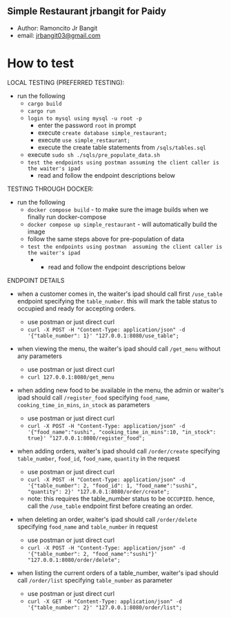 
## Simple Restaurant jrbangit for Paidy

- Author: Ramoncito Jr Bangit
- email: jrbangit03@gmail.com

# How to test

LOCAL TESTING (PREFERRED TESTING):
- run the following
    * `cargo build`
    * `cargo run`
    * `login to mysql using mysql -u root -p`
      * enter the password `root` in prompt
      * execute `create database simple_restaurant;`
      * execute `use simple_restaurant;`
      * execute the create table statements from `/sqls/tables.sql`
    * execute `sudo sh ./sqls/pre_populate_data.sh`
    * `test the endpoints using postman assuming the client caller is the waiter's ipad`
      * read and follow the endpoint descriptions below

TESTING THROUGH DOCKER:
- run the following
  * `docker compose build` - to make sure the image builds when we finally run docker-compose
  * `docker compose up simple_restaurant` - will automatically build the image
  * follow the same steps above for pre-population of data
  * `test the endpoints using postman  assuming the client caller is the waiter's ipad`
    * * read and follow the endpoint descriptions below

  
ENDPOINT DETAILS

- when a customer comes in, the waiter's ipad should call first
`/use_table` endpoint specifying the `table_number`. this will mark the table status to occupied and ready for accepting orders.
  * use postman or just direct curl
  * `curl -X POST -H "Content-Type: application/json" -d '{"table_number": 1}' "127.0.0.1:8080/use_table";`


- when viewing the menu, the waiter's ipad should call `/get_menu`
without any parameters
  * use postman or just direct curl
  * `curl 127.0.0.1:8080/get_menu`


- when adding new food to be available in the menu, the admin or waiter's ipad should call `/register_food`
specifying `food_name`, `cooking_time_in_mins`, `in_stock` as parameters
  * use postman or just direct curl
  * `curl -X POST -H "Content-Type: application/json" -d '{"food_name":"sushi", "cooking_time_in_mins":10, "in_stock": true}' "127.0.0.1:8080/register_food";`


- when adding orders, waiter's ipad should call `/order/create`
specifying  `table_number`, `food_id`, `food_name`, `quantity` in the request
  * use postman or just direct curl
  * `curl -X POST -H "Content-Type: application/json" -d '{"table_number": 2, "food_id": 1, "food_name":"sushi", "quantity": 2}' "127.0.0.1:8080/order/create";`
  * note: this requires the table_number status to be `OCCUPIED`. hence, call the `/use_table` endpoint first before creating an order.


- when deleting an order,  waiter's ipad should call `/order/delete`
specifying `food_name` and `table_number` in request
  * use postman or just direct curl
  * `curl -X POST -H "Content-Type: application/json" -d '{"table_number": 2, "food_name":"sushi"}' "127.0.0.1:8080/order/delete"; `


- when listing the current orders of a table_number, waiter's ipad should call `/order/list`
specifying `table_number` as parameter
  * use postman or just direct curl
  * `curl -X GET -H "Content-Type: application/json" -d '{"table_number": 2}' "127.0.0.1:8080/order/list";`



